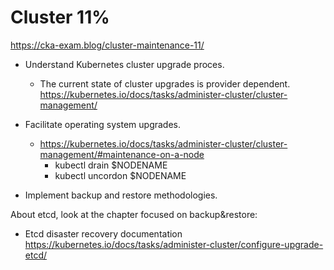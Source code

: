 # Cluster 11%
https://cka-exam.blog/cluster-maintenance-11/

 * Understand Kubernetes cluster upgrade proces.
   * The current state of cluster upgrades is provider dependent. https://kubernetes.io/docs/tasks/administer-cluster/cluster-management/

 * Facilitate operating system upgrades.
   * https://kubernetes.io/docs/tasks/administer-cluster/cluster-management/#maintenance-on-a-node
     * kubectl drain $NODENAME
     * kubectl uncordon $NODENAME

 * Implement backup and restore methodologies.

  About etcd, look at the chapter focused on backup&restore:
  * Etcd disaster recovery documentation
  https://kubernetes.io/docs/tasks/administer-cluster/configure-upgrade-etcd/
